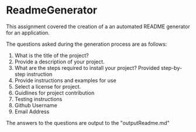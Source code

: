 # ReadmeGenerator

This assignment covered the creation of a an automated README generator for an application.

The questions asked during the generation process are as follows:

1. What is the title of the project?
2. Provide a description of your project.
3. What are the steps required to install your project? Provided step-by-step instruction
4. Provide instructions and examples for use
5. Select a license for project.
6. Guidlines for project contribution
7. Testing instructions
8. Github Username
9. Email Address

The answers to the questions are output to the "outputReadme.md"